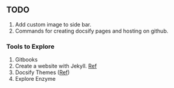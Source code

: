## TODO

1. Add custom image to side bar.
2. Commands for creating docsify pages and hosting on github.

### Tools to Explore
1. Gitbooks
2. Create a website with Jekyll. [Ref](https://docs.github.com/en/pages/setting-up-a-github-pages-site-with-jekyll/creating-a-github-pages-site-with-jekyll)
3. Docsify Themes ([Ref](https://jhildenbiddle.github.io/docsify-themeable/#/customization?id=content))
4. Explore Enzyme
